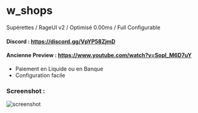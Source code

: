 # w_shops
Supérettes / RageUI v2 / Optimisé 0.00ms / Full Configurable

#### Discord : https://discord.gg/VpYP58ZjmD

#### Ancienne Preview : https://www.youtube.com/watch?v=Sopl_M6D7uY

- Paiement en Liquide ou en Banque
- Configuration facile

### Screenshot :

![screenshot](https://cdn.discordapp.com/attachments/658236178268684291/971421426366160936/unknown.png?size=4096)
